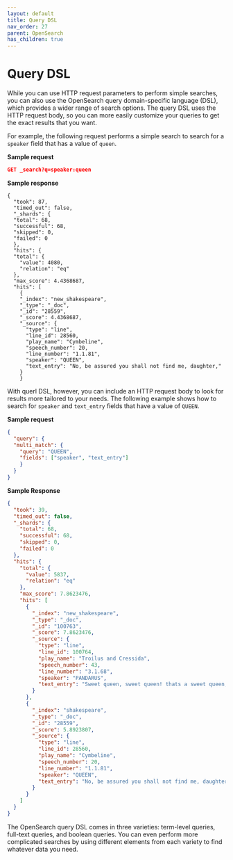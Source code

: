 ```yaml
---
layout: default
title: Query DSL
nav_order: 27
parent: OpenSearch
has_children: true
---
```


# Query DSL

While you can use HTTP request parameters to perform simple searches, you can also use the OpenSearch query domain-specific language (DSL), which provides a wider range of search options. The query DSL uses the HTTP request body, so you can more easily customize your queries to get the exact results that you want.

For example, the following request performs a simple search to search for a `speaker` field that has a value of `queen`.

**Sample request**
```json
GET _search?q=speaker:queen
```

**Sample response**
```
{
  "took": 87,
  "timed_out": false,
  "_shards": {
  "total": 68,
  "successful": 68,
  "skipped": 0,
  "failed": 0
  },
  "hits": {
  "total": {
    "value": 4080,
    "relation": "eq"
  },
  "max_score": 4.4368687,
  "hits": [
    {
    "_index": "new_shakespeare",
    "_type": "_doc",
    "_id": "28559",
    "_score": 4.4368687,
    "_source": {
      "type": "line",
      "line_id": 28560,
      "play_name": "Cymbeline",
      "speech_number": 20,
      "line_number": "1.1.81",
      "speaker": "QUEEN",
      "text_entry": "No, be assured you shall not find me, daughter,"
    }
    }
```

With querl DSL, however, you can include an HTTP request body to look for results more tailored to your needs. The following example shows how to search for `speaker` and `text_entry` fields that have a value of `QUEEN`.

**Sample request**
```json
{
  "query": {
  "multi_match": {
    "query": "QUEEN",
    "fields": ["speaker", "text_entry"]
    }
  }
}
```

**Sample Response**
```json
{
  "took": 39,
  "timed_out": false,
  "_shards": {
    "total": 68,
    "successful": 68,
    "skipped": 0,
    "failed": 0
  },
  "hits": {
    "total": {
      "value": 5837,
      "relation": "eq"
    },
    "max_score": 7.8623476,
    "hits": [
      {
        "_index": "new_shakespeare",
        "_type": "_doc",
        "_id": "100763",
        "_score": 7.8623476,
        "_source": {
          "type": "line",
          "line_id": 100764,
          "play_name": "Troilus and Cressida",
          "speech_number": 43,
          "line_number": "3.1.68",
          "speaker": "PANDARUS",
          "text_entry": "Sweet queen, sweet queen! thats a sweet queen, i faith."
        }
      },
      {
        "_index": "shakespeare",
        "_type": "_doc",
        "_id": "28559",
        "_score": 5.8923807,
        "_source": {
          "type": "line",
          "line_id": 28560,
          "play_name": "Cymbeline",
          "speech_number": 20,
          "line_number": "1.1.81",
          "speaker": "QUEEN",
          "text_entry": "No, be assured you shall not find me, daughter,"
        }
      }
    ]
  }
}
```
The OpenSearch query DSL comes in three varieties: term-level queries, full-text queries, and boolean queries. You can even perform more complicated searches by using different elements from each variety to find whatever data you need.
